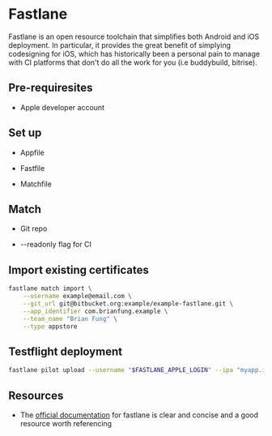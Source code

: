 # Fastlane

Fastlane is an open resource toolchain that simplifies both Android and iOS deployment. In particular, it provides the great benefit of simplying codesigning for iOS, which has historically been a personal pain to manage with CI platforms that don't do all the work for you (i.e buddybuild, bitrise). 


## Pre-requiresites 

- Apple developer account 


## Set up

- Appfile

- Fastfile

- Matchfile 

  

## Match 

- Git repo

- --readonly flag for CI 

  

## Import existing certificates 

```bash
fastlane match import \
    --username example@email.com \
    --git_url git@bitbucket.org:example/example-fastlane.git \
    --app_identifier com.brianfung.example \
    --team_name "Brian Fung" \
    --type appstore 
```



## Testflight deployment

```bash
fastlane pilot upload --username "$FASTLANE_APPLE_LOGIN" --ipa "myapp.ipa"
```



## Resources

- The [official documentation]([https://docs.fastlane.tools/getting-started/ios/setup/) for fastlane is clear and concise and a good resource worth referencing 

